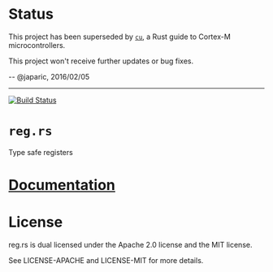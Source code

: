 # Status

This project has been superseded by [`cu`], a Rust guide to Cortex-M microcontrollers.

This project won't receive further updates or bug fixes.

[`cu`]: https://github.com/japaric/cu

-- @japaric, 2016/02/05

---

[![Build Status][status]](https://travis-ci.org/japaric/reg.rs)

# `reg.rs`

Type safe registers

# [Documentation][docs]

# License

reg.rs is dual licensed under the Apache 2.0 license and the MIT license.

See LICENSE-APACHE and LICENSE-MIT for more details.

[docs]: http://japaric.github.io/reg.rs/reg/
[status]: https://travis-ci.org/japaric/reg.rs.svg?branch=master
